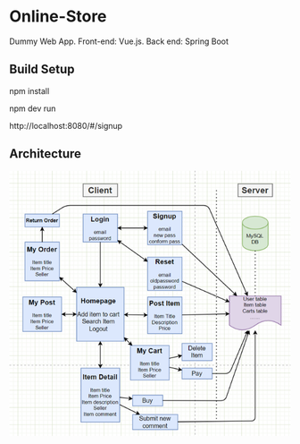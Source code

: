 # Online-Store
Dummy Web App. Front-end: Vue.js. Back end: Spring Boot

## Build Setup
npm install

npm dev run

http://localhost:8080/#/signup

## Architecture
![GitHub Logo](/flowchart.png)

